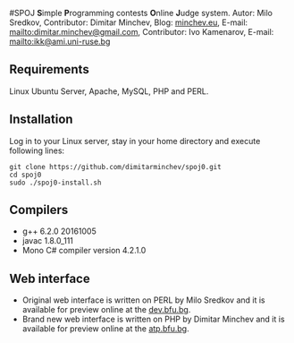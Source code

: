 #SPOJ
**S**imple **P**rogramming contests **O**nline **J**udge system.
Autor: Milo Sredkov, 
Contributor: Dimitar Minchev, Blog: [minchev.eu][1], E-mail:  <mailto:dimitar.minchev@gmail.com>,
Contributor: Ivo Kamenarov, E-mail: <mailto:ikk@ami.uni-ruse.bg>

## Requirements
Linux Ubuntu Server, Apache, MySQL, PHP and PERL.

## Installation
Log in to your Linux server, stay in your home directory and execute following lines:
```
git clone https://github.com/dimitarminchev/spoj0.git
cd spoj0
sudo ./spoj0-install.sh
```

## Compilers
- g++ 6.2.0 20161005
- javac 1.8.0_111
- Mono C# compiler version 4.2.1.0

## Web interface
- Original web interface is written on PERL by Milo Sredkov and it is available for preview online at the [dev.bfu.bg][2]. 
- Brand new web interface is written on PHP by Dimitar Minchev and it is available for preview online at the [atp.bfu.bg][3].

[1]: http://www.minchev.eu
[2]: http://dev.bfu.bg/spoj/
[3]: http://atp.bfu.bg/spoj/
